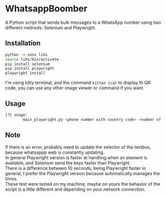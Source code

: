 # WhatsappBoomber
A Python script that sends bulk messages to a WhatsApp number using two different methods: Selenium and Playwright.

## Installation

```bash
python -m venv libs
source libs/bin/activate
pip install selenium
pip install playwright
playwright install
```
I'm using kitty terminal, and the command ```kitten icat``` to display th QR code, you can use any other image viewer or command if you want.

## Usage

```bash
[?] usage:
        main_playwright.py <phone number with country code> <number of messages> <message>
```

## Note

If there is an error, probably need to update the selector of the textbox, because whatsappp web is constantly updating. \
In general Playwright version is faster at handling when an element is available, and Selenium send the keys faster than Playwright. \
There is a difference between 10 seconds, being Playwright faster in general, I prefer the Playwright version because automatically manages the times. \
These test were tested on my machine, maybe on yours the behavior of the script is a little different and depending on your network connection.
